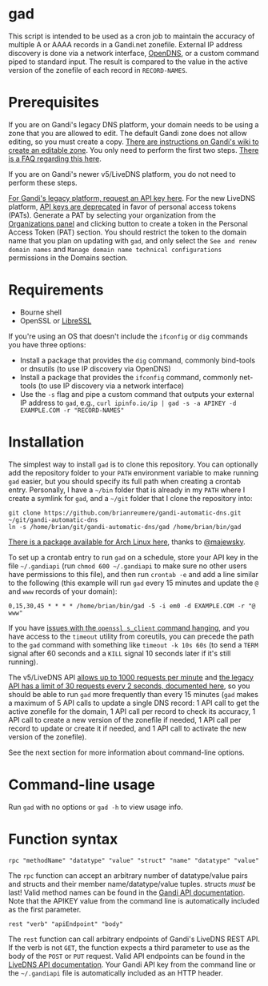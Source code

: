 gad
===

This script is intended to be used as a cron job to maintain the accuracy of multiple A or AAAA records in a Gandi.net zonefile. External IP address discovery is done via a network interface, [OpenDNS](http://www.opendns.com), or a custom command piped to standard input. The result is compared to the value in the active version of the zonefile of each record in `RECORD-NAMES`.

Prerequisites
=============

If you are on Gandi's legacy DNS platform, your domain needs to be using a zone that you are allowed to edit. The default Gandi zone does not allow editing, so you must create a copy. [There are instructions on Gandi's wiki to create an editable zone](http://wiki.gandi.net/en/dns/zone/edit). You only need to perform the first two steps. [There is a FAQ regarding this here](http://wiki.gandi.net/en/dns/faq#cannot_change_zone_file).

If you are on Gandi's newer v5/LiveDNS platform, you do not need to perform these steps.

[For Gandi's legacy platform, request an API key here](https://www.gandi.net/admin/apixml/). For the new LiveDNS platform, [API keys are deprecated](https://api.gandi.net/docs/changelog/) in favor of personal access tokens (PATs). Generate a PAT by selecting your organization from the [Organizations panel](https://admin.gandi.net/organizations/) and clicking button to create a token in the Personal Access Token (PAT) section. You should restrict the token to the domain name that you plan on updating with `gad`, and only select the `See and renew domain names` and `Manage domain name technical configurations` permissions in the Domains section.

Requirements
============

  * Bourne shell
  * OpenSSL or [LibreSSL](http://www.libressl.org)

If you're using an OS that doesn't include the `ifconfig` or `dig` commands you have three options:
  * Install a package that provides the `dig` command, commonly bind-tools or dnsutils (to use IP discovery via OpenDNS)
  * Install a package that provides the `ifconfig` command, commonly net-tools (to use IP discovery via a network interface)
  * Use the `-s` flag and pipe a custom command that outputs your external IP address to `gad`, e.g., ```curl ipinfo.io/ip | gad -s -a APIKEY -d EXAMPLE.COM -r "RECORD-NAMES"```

Installation
============

The simplest way to install `gad` is to clone this repository. You can optionally add the repository folder to your `PATH` environment variable to make running `gad` easier, but you should specify its full path when creating a crontab entry. Personally, I have a `~/bin` folder that is already in my `PATH` where I create a symlink for `gad`, and a `~/git` folder that I clone the repository into:

```
git clone https://github.com/brianreumere/gandi-automatic-dns.git ~/git/gandi-automatic-dns
ln -s /home/brian/git/gandi-automatic-dns/gad /home/brian/bin/gad
```

[There is a package available for Arch Linux here](https://aur.archlinux.org/packages/gandi-automatic-dns/), thanks to [@majewsky](https://github.com/majewsky).

To set up a crontab entry to run `gad` on a schedule, store your API key in the file `~/.gandiapi` (run `chmod 600 ~/.gandiapi` to make sure no other users have permissions to this file), and then run `crontab -e` and add a line similar to the following (this example will run `gad` every 15 minutes and update the `@` and `www` records of your domain):

```
0,15,30,45 * * * * /home/brian/bin/gad -5 -i em0 -d EXAMPLE.COM -r "@ www"
```

If you have [issues with the `openssl s_client` command hanging](https://github.com/brianreumere/gandi-automatic-dns/issues/31), and you have access to the `timeout` utility from coreutils, you can precede the path to the `gad` command with something like `timeout -k 10s 60s` (to send a `TERM` signal after 60 seconds and a `KILL` signal 10 seconds later if it's still running).

The v5/LiveDNS API [allows up to 1000 requests per minute](https://api.gandi.net/docs/reference/) and [the legacy API has a limit of 30 requests every 2 seconds, documented here](https://docs.gandi.net/en/reseller/faq/index.html), so you should be able to run `gad` more frequently than every 15 minutes (`gad` makes a maximum of 5 API calls to update a single DNS record: 1 API call to get the active zonefile for the domain, 1 API call per record to check its accuracy, 1 API call to create a new version of the zonefile if needed, 1 API call per record to update or create it if needed, and 1 API call to activate the new version of the zonefile).

See the next section for more information about command-line options.

Command-line usage
==================

Run `gad` with no options or `gad -h` to view usage info.

Function syntax
============

```
rpc "methodName" "datatype" "value" "struct" "name" "datatype" "value"
```

The `rpc` function can accept an arbitrary number of datatype/value pairs and structs and their member name/datatype/value tuples. structs _must_ be last! Valid method names can be found in the [Gandi API documentation](http://doc.rpc.gandi.net/index.html). Note that the APIKEY value from the command line is automatically included as the first parameter.

```
rest "verb" "apiEndpoint" "body"
```

The `rest` function can call arbitrary endpoints of Gandi's LiveDNS REST API. If the verb is not `GET`, the function expects a third parameter to use as the body of the `POST` or `PUT` request. Valid API endpoints can be found in the [LiveDNS API documentation](https://doc.livedns.gandi.net/). Your Gandi API key from the command line or the `~/.gandiapi` file is automatically included as an HTTP header.
